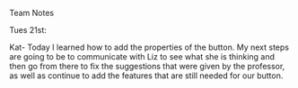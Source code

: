 Team Notes

Tues 21st:

Kat-
Today I learned how to add the properties of the button. My next steps are going to be to communicate with Liz to see what she is thinking and then go from there to fix the suggestions that were given by the professor, as well as continue to add the features that are still needed for our button.



